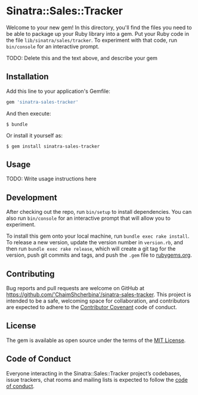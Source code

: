 # Sinatra::Sales::Tracker

Welcome to your new gem! In this directory, you'll find the files you need to be able to package up your Ruby library into a gem. Put your Ruby code in the file `lib/sinatra/sales/tracker`. To experiment with that code, run `bin/console` for an interactive prompt.

TODO: Delete this and the text above, and describe your gem

## Installation

Add this line to your application's Gemfile:

```ruby
gem 'sinatra-sales-tracker'
```

And then execute:

    $ bundle

Or install it yourself as:

    $ gem install sinatra-sales-tracker

## Usage

TODO: Write usage instructions here

## Development

After checking out the repo, run `bin/setup` to install dependencies. You can also run `bin/console` for an interactive prompt that will allow you to experiment.

To install this gem onto your local machine, run `bundle exec rake install`. To release a new version, update the version number in `version.rb`, and then run `bundle exec rake release`, which will create a git tag for the version, push git commits and tags, and push the `.gem` file to [rubygems.org](https://rubygems.org).

## Contributing

Bug reports and pull requests are welcome on GitHub at https://github.com/'ChaimShcherbina'/sinatra-sales-tracker. This project is intended to be a safe, welcoming space for collaboration, and contributors are expected to adhere to the [Contributor Covenant](http://contributor-covenant.org) code of conduct.

## License

The gem is available as open source under the terms of the [MIT License](https://opensource.org/licenses/MIT).

## Code of Conduct

Everyone interacting in the Sinatra::Sales::Tracker project’s codebases, issue trackers, chat rooms and mailing lists is expected to follow the [code of conduct](https://github.com/'ChaimShcherbina'/sinatra-sales-tracker/blob/master/CODE_OF_CONDUCT.md).
